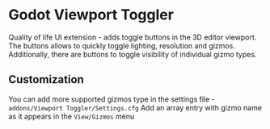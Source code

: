 # Godot Viewport Toggler
Quality of life UI extension - adds toggle buttons in the 3D editor viewport.
The buttons allows to quickly toggle lighting, resolution and gizmos.
Additionally, there are buttons to toggle visibility of individual gizmo types.

## Customization
You can add more supported gizmos type in the settings file - `addons/Viewport Toggler/Settings.cfg`
Add an array entry with gizmo name as it appears in the `View/Gizmos` menu